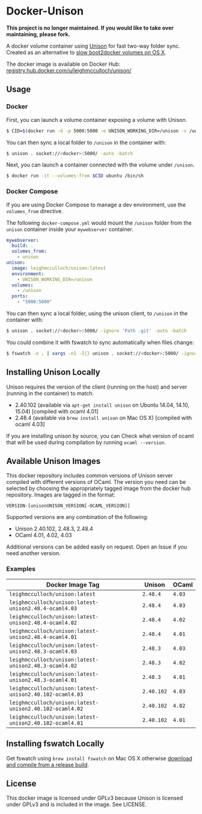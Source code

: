 # Docker-Unison

**This project is no longer maintained. If you would like to take over maintaining, please fork.**

A docker volume container using [Unison](http://www.cis.upenn.edu/~bcpierce/unison/) for fast two-way folder sync. Created as an alternative to [slow boot2docker volumes on OS X](https://github.com/boot2docker/boot2docker/issues/593).

The docker image is available on Docker Hub: 
[registry.hub.docker.com/u/leighmcculloch/unison/](https://registry.hub.docker.com/u/leighmcculloch/unison/)

## Usage

### Docker

First, you can launch a volume container exposing a volume with Unison.

```bash
$ CID=$(docker run -d -p 5000:5000 -e UNISON_WORKING_DIR=/unison -v /unison leighmcculloch/unison:latest)
```

You can then sync a local folder to `/unison` in the container with:

```bash
$ unison . socket://<docker>:5000/ -auto -batch
```

Next, you can launch a container connected with the volume under `/unison`.

```bash
$ docker run -it --volumes-from $CID ubuntu /bin/sh
```

### Docker Compose

If you are using Docker Compose to manage a dev environment, use the `volumes_from` directive.

The following `docker-compose.yml` would mount the `/unison` folder from the `unison` container inside your `mywebserver` container.

```yaml
mywebserver:  
  build: .  
  volumes_from:  
    - unison  
unison:  
  image: leighmcculloch/unison:latest  
  environment:  
    - UNISON_WORKING_DIR=/unison  
  volumes:
    - /unison
  ports:  
    - "5000:5000"
```

You can then sync a local folder, using the unison client, to `/unison` in the container with:

```bash
$ unison . socket://<docker>:5000/ -ignore 'Path .git' -auto -batch
```

You could combine it with fswatch to sync automatically when files change:

```bash
$ fswatch -o . | xargs -n1 -I{} unison . socket://<docker>:5000/ -ignore 'Path .git' -auto -batch
```

## Installing Unison Locally
Unison requires the version of the client (running on the host) and server (running in the container) to match. 

 * 2.40.102 (available via `apt-get install unison` on Ubuntu 14.04, 14.10, 15.04) [compiled with ocaml 4.01]
 * 2.48.4 (available via `brew install unison` on Mac OS X) [compiled with ocaml 4.03]

If you are installing unison by source, you can Check what version of ocaml that will be used during compilation by running `ocaml --version`.

## Available Unison Images
This docker repository includes common versions of Unison server compiled with different versions of OCaml. The version you need can be selected by choosing the appropriately tagged image from the docker hub repository. Images are tagged in the format:

```
VERSION-[unisonUNISON_VERSION[-OCAML_VERSION]]
```

Supported versions are any combination of the following:  

 * Unison 2.40.102, 2.48.3, 2.48.4
 * OCaml 4.01, 4.02, 4.03

Additional versions can be added easily on request. Open an Issue if you need another version.

### Examples
| Docker Image Tag                                        | Unison     | OCaml   |
| ------------------------------------------------------- | ---------- | ------- |
| `leighmcculloch/unison:latest`                          | `2.48.4`   | `4.03`  |
| `leighmcculloch/unison:latest-unison2.48.4-ocaml4.03`   | `2.48.4`   | `4.03`  |
| `leighmcculloch/unison:latest-unison2.48.4-ocaml4.02`   | `2.48.4`   | `4.02`  |
| `leighmcculloch/unison:latest-unison2.48.4-ocaml4.01`   | `2.48.4`   | `4.01`  |
| `leighmcculloch/unison:latest-unison2.48.3-ocaml4.03`   | `2.48.3`   | `4.03`  |
| `leighmcculloch/unison:latest-unison2.48.3-ocaml4.02`   | `2.48.3`   | `4.02`  |
| `leighmcculloch/unison:latest-unison2.48.3-ocaml4.01`   | `2.48.3`   | `4.01`  |
| `leighmcculloch/unison:latest-unison2.40.102-ocaml4.03` | `2.40.102` | `4.03`  |
| `leighmcculloch/unison:latest-unison2.40.102-ocaml4.02` | `2.40.102` | `4.02`  |
| `leighmcculloch/unison:latest-unison2.40.102-ocaml4.01` | `2.40.102` | `4.01`  |

## Installing fswatch Locally
Get fswatch using `brew install fswatch` on Mac OS X otherwise [download and compile from a release build](http://emcrisostomo.github.io/fswatch/).

## License
This docker image is licensed under GPLv3 because Unison is licensed under GPLv3 and is included in the image. See LICENSE.
